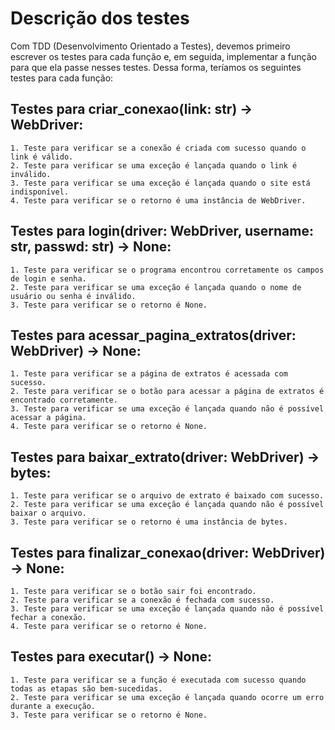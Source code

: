 # Descrição dos testes
Com TDD (Desenvolvimento Orientado a Testes), devemos primeiro escrever os testes para cada função e, em seguida, implementar a função para que ela passe nesses testes. Dessa forma, teríamos os seguintes testes para cada função:

## Testes para criar_conexao(link: str) -> WebDriver:
    1. Teste para verificar se a conexão é criada com sucesso quando o link é válido.
    2. Teste para verificar se uma exceção é lançada quando o link é inválido.
    3. Teste para verificar se uma exceção é lançada quando o site está indisponível.
    4. Teste para verificar se o retorno é uma instância de WebDriver.

## Testes para login(driver: WebDriver, username: str, passwd: str) -> None:
    1. Teste para verificar se o programa encontrou corretamente os campos de login e senha.
    2. Teste para verificar se uma exceção é lançada quando o nome de usuário ou senha é inválido.
    3. Teste para verificar se o retorno é None.


## Testes para acessar_pagina_extratos(driver: WebDriver) -> None:
    1. Teste para verificar se a página de extratos é acessada com sucesso.
    2. Teste para verificar se o botão para acessar a página de extratos é encontrado corretamente.
    3. Teste para verificar se uma exceção é lançada quando não é possível acessar a página.
    4. Teste para verificar se o retorno é None.

## Testes para baixar_extrato(driver: WebDriver) -> bytes:
    1. Teste para verificar se o arquivo de extrato é baixado com sucesso.
    2. Teste para verificar se uma exceção é lançada quando não é possível baixar o arquivo.
    3. Teste para verificar se o retorno é uma instância de bytes.

## Testes para finalizar_conexao(driver: WebDriver) -> None:
    1. Teste para verificar se o botão sair foi encontrado.
    2. Teste para verificar se a conexão é fechada com sucesso.
    3. Teste para verificar se uma exceção é lançada quando não é possível fechar a conexão.
    4. Teste para verificar se o retorno é None.

## Testes para executar() -> None:
    1. Teste para verificar se a função é executada com sucesso quando todas as etapas são bem-sucedidas.
    2. Teste para verificar se uma exceção é lançada quando ocorre um erro durante a execução.
    3. Teste para verificar se o retorno é None.